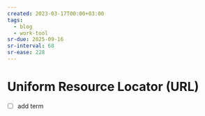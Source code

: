```yaml
---
created: 2023-03-17T00:00+03:00
tags:
  - blog
  - work-tool
sr-due: 2025-09-16
sr-interval: 68
sr-ease: 228
---
```


# Uniform Resource Locator (URL)

- [ ] add term
